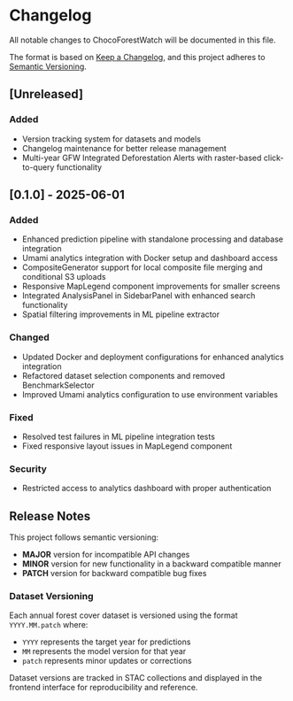 # Changelog

All notable changes to ChocoForestWatch will be documented in this file.

The format is based on [Keep a Changelog](https://keepachangelog.com/en/1.0.0/),
and this project adheres to [Semantic Versioning](https://semver.org/spec/v2.0.0.html).

## [Unreleased]

### Added
- Version tracking system for datasets and models
- Changelog maintenance for better release management
- Multi-year GFW Integrated Deforestation Alerts with raster-based click-to-query functionality

## [0.1.0] - 2025-06-01

### Added
- Enhanced prediction pipeline with standalone processing and database integration
- Umami analytics integration with Docker setup and dashboard access
- CompositeGenerator support for local composite file merging and conditional S3 uploads
- Responsive MapLegend component improvements for smaller screens
- Integrated AnalysisPanel in SidebarPanel with enhanced search functionality
- Spatial filtering improvements in ML pipeline extractor

### Changed
- Updated Docker and deployment configurations for enhanced analytics integration
- Refactored dataset selection components and removed BenchmarkSelector
- Improved Umami analytics configuration to use environment variables

### Fixed
- Resolved test failures in ML pipeline integration tests
- Fixed responsive layout issues in MapLegend component

### Security
- Restricted access to analytics dashboard with proper authentication

## Release Notes

This project follows semantic versioning:
- **MAJOR** version for incompatible API changes
- **MINOR** version for new functionality in a backward compatible manner  
- **PATCH** version for backward compatible bug fixes

### Dataset Versioning
Each annual forest cover dataset is versioned using the format `YYYY.MM.patch` where:
- `YYYY` represents the target year for predictions
- `MM` represents the model version for that year
- `patch` represents minor updates or corrections

Dataset versions are tracked in STAC collections and displayed in the frontend interface for reproducibility and reference.